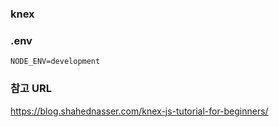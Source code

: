### knex


### .env
```
NODE_ENV=development

```

### 참고 URL
https://blog.shahednasser.com/knex-js-tutorial-for-beginners/
